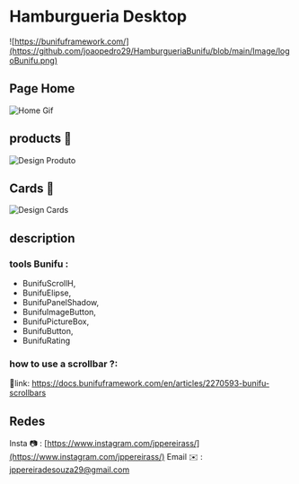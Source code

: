 #  Hamburgueria Desktop

![https://bunifuframework.com/](https://github.com/joaopedro29/HamburgueriaBunifu/blob/main/Image/logoBunifu.png)


## Page Home

![Home Gif](https://github.com/joaopedro29/HamburgueriaBunifu/blob/main/Image/gifHome.gif)


## products 🛒

![Design Produto](https://github.com/joaopedro29/HamburgueriaBunifu/blob/main/Image/gifProd.gif)

## Cards 🎴

![Design Cards](https://github.com/joaopedro29/HamburgueriaBunifu/blob/main/Image/ilusCards.png)

## description

### tools Bunifu :
* BunifuScrollH,
* BunifuElipse,
* BunifuPanelShadow,
* BunifuImageButton,
* BunifuPictureBox,
* BunifuButton,
* BunifuRating
###  how to use a scrollbar ?:
🔗link: https://docs.bunifuframework.com/en/articles/2270593-bunifu-scrollbars

## Redes

Insta 📷 : [https://www.instagram.com/jppereirass/](https://www.instagram.com/jppereirass/)
Email ✉️ :  [jppereiradesouza29@gmail.com](mailto:jppereiradesouza29@gmail.com)